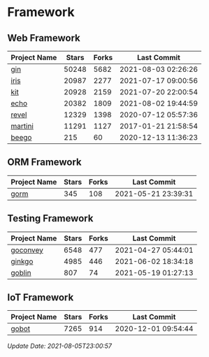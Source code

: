 # Framework

## Web Framework
| Project Name | Stars | Forks | Last Commit |
| ------------ | ----- | ----- | ----------- |
| [gin](https://github.com/gin-gonic/gin) | 50248 | 5682 | 2021-08-03 02:26:26 |
| [iris](https://github.com/kataras/iris) | 20987 | 2277 | 2021-07-17 09:00:56 |
| [kit](https://github.com/go-kit/kit) | 20928 | 2159 | 2021-07-20 22:00:54 |
| [echo](https://github.com/labstack/echo) | 20382 | 1809 | 2021-08-02 19:44:59 |
| [revel](https://github.com/revel/revel) | 12329 | 1398 | 2020-07-12 05:57:36 |
| [martini](https://github.com/go-martini/martini) | 11291 | 1127 | 2017-01-21 21:58:54 |
| [beego](https://github.com/astaxie/beego) | 215 | 60 | 2020-12-13 11:36:23 |

## ORM Framework
| Project Name | Stars | Forks | Last Commit |
| ------------ | ----- | ----- | ----------- |
| [gorm](https://github.com/jinzhu/gorm) | 345 | 108 | 2021-05-21 23:39:31 |

## Testing Framework
| Project Name | Stars | Forks | Last Commit |
| ------------ | ----- | ----- | ----------- |
| [goconvey](https://github.com/smartystreets/goconvey) | 6548 | 477 | 2021-04-27 05:44:01 |
| [ginkgo](https://github.com/onsi/ginkgo) | 4985 | 446 | 2021-06-02 18:34:18 |
| [goblin](https://github.com/franela/goblin) | 807 | 74 | 2021-05-19 01:27:13 |

## IoT Framework
| Project Name | Stars | Forks | Last Commit |
| ------------ | ----- | ----- | ----------- |
| [gobot](https://github.com/hybridgroup/gobot) | 7265 | 914 | 2020-12-01 09:54:44 |

*Update Date: 2021-08-05T23:00:57*